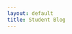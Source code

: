```yaml
---
layout: default
title: Student Blog
---
```

<!DOCTYPE html>
<html lang="en">
<head>
    <meta charset="UTF-8">
    <meta name="viewport" content="width=device-width, initial-scale=1.0">
       
<style>
        body {
            font-family: 'Courier New';monospace;
        }
    </style>
<head>
    <meta charset="UTF-8">
    <meta name="viewport" content="width=device-width, initial-scale=1.0">
    <title>Change Font Example</title>
    <style>
        body {
            font-family: 'Times New Roman';serif;
        }

        h1, h2, h3, h4, h5, h6 {
            font-family: 'Times New Roman'; serif;
        }
    </style>


</body>
</html>

# All about Tiffany!

<h1>Table of contents</h1>
1.  overview
2.  hobbbies + interests
3.  preferences
4.  pictures for reference

<h1>overview</h1>
My name is **Tiffany**, I am a freshman in highschool. My favorite colour is green and I like trees. I have a cat, an orange tabby named popcorn. 

<h1>hobbies + interests</h1>
I like making music. I play piano, trombone, and violin. I'm currently in band and orchestra which I moderately enjoy. During my free time, I like to read books. My favorite book genres are fantasy and historical fiction. 

<h1>preferences</h1>
1. I prefer red vinegar over white vinegar.
2. I prefer persimmon over oranges.
3. I prefer triangles over squares.

<h1>pictures for reference</h1>

![I like triangles](https://camo.githubusercontent.com/ea85ae4c8814e620643085b377977cc4b8c7bdcb51787d440b1318c7917d34da/68747470733a2f2f7374617469632e77696b69612e6e6f636f6f6b69652e6e65742f756e616e797468696e672f696d616765732f362f36332f547269616e676c652e706e672f7265766973696f6e2f6c61746573742f7363616c652d746f2d77696474682d646f776e2f323030303f63623d3230323230353033313830373536)
(above) picture of my favorite shape 
